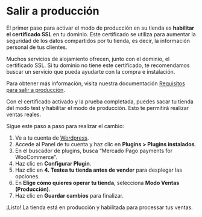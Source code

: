 # Salir a producción

El primer paso para activar el modo de producción en su tienda es **habilitar el certificado SSL** en tu dominio. Este certificado se utiliza para aumentar la seguridad de los datos compartidos por tu tienda, es decir, la información personal de tus clientes.

Muchos servicios de alojamiento ofrecen, junto con el dominio, el certificado SSL. Si tu dominio no tiene este certificado, te recomendamos buscar un servicio que pueda ayudarte con la compra e instalación.

Para obtener más información, visita nuestra documentación [Requisitos para salir a producción](/developers/es/docs/woocommerce/additional-content/goto-production).

Con el certificado activado y la prueba completada, puedes sacar tu tienda del modo test y habilitar el modo de producción. Esto te permitirá realizar ventas reales.

Sigue este paso a paso para realizar el cambio:

1. Ve a tu cuenta de [Wordpress](https://wordpress.com/).
2. Accede al Panel de tu cuenta y haz clic en **Plugins > Plugins instalados**.
3. En el buscador de plugins, busca “Mercado Pago payments for WooCommerce”.
4. Haz clic en **Configurar Plugin**.
5. Haz clic en **4. Testea tu tienda antes de vender** para desplegar las opciones.
6. En **Elige cómo quieres operar tu tienda**, selecciona **Modo Ventas (Producción)**.
7. Haz clic en **Guardar cambios** para finalizar.

¡Listo! La tienda está en producción y habilitada para processar tus ventas.
